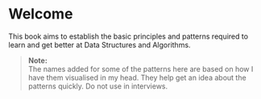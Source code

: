 # Welcome

This book aims to establish the basic principles and patterns required to learn and get better at Data Structures and Algorithms.

> **Note:** \
> The names added for some of the patterns here are based on how I have them visualised in my head. They help get an idea about the patterns quickly. Do not use in interviews.
